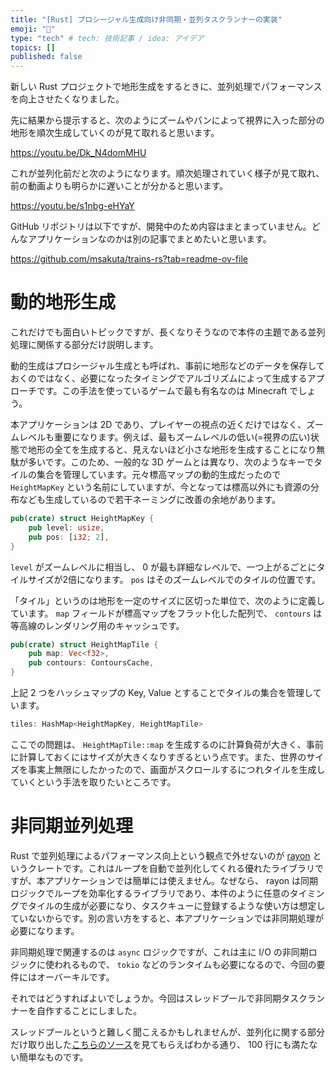 ```yaml
---
title: "[Rust] プロシージャル生成向け非同期・並列タスクランナーの実装"
emoji: "📘"
type: "tech" # tech: 技術記事 / idea: アイデア
topics: []
published: false
---
```


新しい Rust プロジェクトで地形生成をするときに、並列処理でパフォーマンスを向上させたくなりました。

先に結果から提示すると、次のようにズームやパンによって視界に入った部分の地形を順次生成していくのが見て取れると思います。

https://youtu.be/Dk_N4domMHU

これが並列化前だと次のようになります。順次処理されていく様子が見て取れ、前の動画よりも明らかに遅いことが分かると思います。

https://youtu.be/s1nbg-eHYaY

GitHub リポジトリは以下ですが、開発中のため内容はまとまっていません。どんなアプリケーションなのかは別の記事でまとめたいと思います。

https://github.com/msakuta/trains-rs?tab=readme-ov-file


# 動的地形生成

これだけでも面白いトピックですが、長くなりそうなので本件の主題である並列処理に関係する部分だけ説明します。

動的生成はプロシージャル生成とも呼ばれ、事前に地形などのデータを保存しておくのではなく、必要になったタイミングでアルゴリズムによって生成するアプローチです。この手法を使っているゲームで最も有名なのは Minecraft でしょう。

本アプリケーションは 2D であり、プレイヤーの視点の近くだけではなく、ズームレベルも重要になります。例えば、最もズームレベルの低い(=視界の広い)状態で地形の全てを生成すると、見えないほど小さな地形を生成することになり無駄が多いです。このため、一般的な 3D ゲームとは異なり、次のようなキーでタイルの集合を管理しています。元々標高マップの動的生成だったので `HeightMapKey` という名前にしていますが、今となっては標高以外にも資源の分布なども生成しているので若干ネーミングに改善の余地があります。

```rust
pub(crate) struct HeightMapKey {
    pub level: usize,
    pub pos: [i32; 2],
}
```

`level` がズームレベルに相当し、 0 が最も詳細なレベルで、一つ上がるごとにタイルサイズが2倍になります。 `pos` はそのズームレベルでのタイルの位置です。

「タイル」というのは地形を一定のサイズに区切った単位で、次のように定義しています。 `map` フィールドが標高マップをフラット化した配列で、 `contours` は等高線のレンダリング用のキャッシュです。

```rust
pub(crate) struct HeightMapTile {
    pub map: Vec<f32>,
    pub contours: ContoursCache,
}
```

上記 2 つをハッシュマップの Key, Value とすることでタイルの集合を管理しています。

```rust
tiles: HashMap<HeightMapKey, HeightMapTile>
```

ここでの問題は、 `HeightMapTile::map` を生成するのに計算負荷が大きく、事前に計算しておくにはサイズが大きくなりすぎるという点です。また、世界のサイズを事実上無限にしたかったので、画面がスクロールするにつれタイルを生成していくという手法を取りたいところです。


# 非同期並列処理

Rust で並列処理によるパフォーマンス向上という観点で外せないのが [rayon](https://docs.rs/rayon/latest/rayon/) というクレートです。これはループを自動で並列化してくれる優れたライブラリですが、本アプリケーションでは簡単には使えません。なぜなら、 rayon は同期ロジックでループを効率化するライブラリであり、本件のように任意のタイミングでタイルの生成が必要になり、タスクキューに登録するような使い方は想定していないからです。別の言い方をすると、本アプリケーションでは非同期処理が必要になります。

非同期処理で関連するのは `async` ロジックですが、これは主に I/O の非同期ロジックに使われるもので、 `tokio` などのランタイムも必要になるので、今回の要件にはオーバーキルです。

それではどうすればよいでしょうか。今回はスレッドプールで非同期タスクランナーを自作することにしました。

スレッドプールというと難しく聞こえるかもしれませんが、並列化に関する部分だけ取り出した[こちらのソース](https://github.com/msakuta/trains-rs/blob/master/src/app/heightmap/parallel_tile_gen.rs)を見てもらえばわかる通り、 100 行にも満たない簡単なものです。
